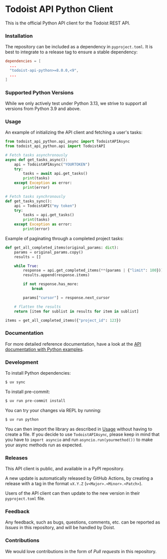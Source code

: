 # Todoist API Python Client

This is the official Python API client for the Todoist REST API.

### Installation

The repository can be included as a dependency in `pyproject.toml`.
It is best to integrate to a release tag to ensure a stable dependency:

```toml
dependencies = [
  ...
  "todoist-api-python>=8.0.0,<9",
  ...
]
```

### Supported Python Versions

While we only actively test under Python 3.13, we strive to support all versions from Python 3.9 and above.

### Usage

An example of initializing the API client and fetching a user's tasks:

```python
from todoist_api_python.api_async import TodoistAPIAsync
from todoist_api_python.api import TodoistAPI

# Fetch tasks asynchronously
async def get_tasks_async():
    api = TodoistAPIAsync("YOURTOKEN")
    try:
        tasks = await api.get_tasks()
        print(tasks)
    except Exception as error:
        print(error)

# Fetch tasks synchronously
def get_tasks_sync():
    api = TodoistAPI("my token")
    try:
        tasks = api.get_tasks()
        print(tasks)
    except Exception as error:
        print(error)
```

Example of paginating through a completed project tasks:

```python
def get_all_completed_items(original_params: dict):
    params = original_params.copy()
    results = []

    while True:
        response = api.get_completed_items(**(params | {"limit": 100}))
        results.append(response.items)

        if not response.has_more:
            break

        params["cursor"] = response.next_cursor

    # flatten the results
    return [item for sublist in results for item in sublist]

items = get_all_completed_items({"project_id": 123})
```

### Documentation

For more detailed reference documentation, have a look at the [API documentation with Python examples](https://developer.todoist.com/rest/v2/?python).

### Development

To install Python dependencies:

```sh
$ uv sync
```

To install pre-commit:

```sh
$ uv run pre-commit install
```

You can try your changes via REPL by running:

```sh
$ uv run python
```

You can then import the library as described in [Usage](#usage) without having to create a file.
If you decide to use `TodoistAPIAsync`, please keep in mind that you have to `import asyncio`
and run `asyncio.run(yourmethod())` to make your async methods run as expected.

### Releases

This API client is public, and available in a PyPI repository.

A new update is automatically released by GitHub Actions, by creating a release with a tag in the format `vX.Y.Z` (`v<Major>.<Minor>.<Patch>`).

Users of the API client can then update to the new version in their `pyproject.toml` file.

### Feedback

Any feedback, such as bugs, questions, comments, etc. can be reported as *Issues* in this repository, and will be handled by Doist.

### Contributions

We would love contributions in the form of *Pull requests* in this repository.
